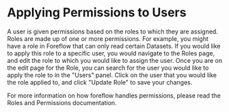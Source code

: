 # Applying Permissions to Users

A user is given permissions based on the roles to which they are assigned.  Roles are made up of one or more permissions.  For example, you might have a role in Foreflow that can only read certain Datasets.  If you would like to apply this role to a specific user, you would navigate to the Roles page, and edit the role to which you would like to assign the user.  Once you are on the edit page for the Role, you can search for the user you would like to apply the role to in the "Users" panel.  Click on the user that you would like the role applied to, and click "Update Role" to save your changes.

For more information on how foreflow handles permissions, please read the Roles and Permissions documentation.

